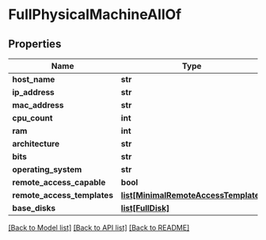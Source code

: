 # FullPhysicalMachineAllOf

## Properties
Name | Type | Description | Notes
------------ | ------------- | ------------- | -------------
**host_name** | **str** |  | [optional] 
**ip_address** | **str** |  | [optional] 
**mac_address** | **str** |  | [optional] 
**cpu_count** | **int** |  | [optional] 
**ram** | **int** |  | [optional] 
**architecture** | **str** |  | [optional] 
**bits** | **str** |  | [optional] 
**operating_system** | **str** |  | [optional] 
**remote_access_capable** | **bool** |  | [optional] 
**remote_access_templates** | [**list[MinimalRemoteAccessTemplate]**](MinimalRemoteAccessTemplate.md) |  | [optional] 
**base_disks** | [**list[FullDisk]**](FullDisk.md) |  | [optional] 

[[Back to Model list]](../README.md#documentation-for-models) [[Back to API list]](../README.md#documentation-for-api-endpoints) [[Back to README]](../README.md)


